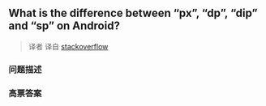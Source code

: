 ## What is the difference between “px”, “dp”, “dip” and “sp” on Android?

> 译者 译自 [stackoverflow](http://stackoverflow.com/questions/2025282/what-is-the-difference-between-px-dp-dip-and-sp-on-android) 

### 问题描述 

### 高票答案 

